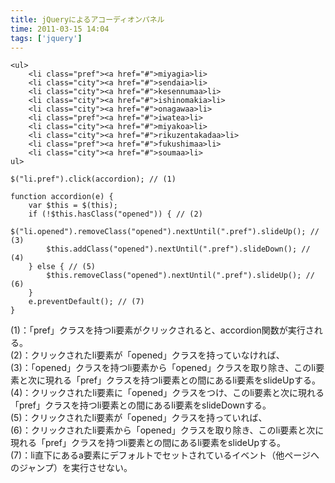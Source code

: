 ```yaml
---
title: jQueryによるアコーディオンパネル
time: 2011-03-15 14:04
tags: ['jquery']
---
```


```
<ul>
    <li class="pref"><a href="#">miyagia>li>
    <li class="city"><a href="#">sendaia>li>
    <li class="city"><a href="#">kesennumaa>li>
    <li class="city"><a href="#">ishinomakia>li>
    <li class="city"><a href="#">onagawaa>li>
    <li class="pref"><a href="#">iwatea>li>
    <li class="city"><a href="#">miyakoa>li>
    <li class="city"><a href="#">rikuzentakadaa>li>
    <li class="pref"><a href="#">fukushimaa>li>
    <li class="city"><a href="#">soumaa>li>
ul>
```

```
$("li.pref").click(accordion); // (1)

function accordion(e) {
    var $this = $(this);
    if (!$this.hasClass("opened")) { // (2)
        $("li.opened").removeClass("opened").nextUntil(".pref").slideUp(); // (3)
        $this.addClass("opened").nextUntil(".pref").slideDown(); // (4)
    } else { // (5)
        $this.removeClass("opened").nextUntil(".pref").slideUp(); // (6)
    }
    e.preventDefault(); // (7)
}
```

(1)：「pref」クラスを持つli要素がクリックされると、accordion関数が実行される。  
(2)：クリックされたli要素が「opened」クラスを持っていなければ、  
(3)：「opened」クラスを持つli要素から「opened」クラスを取り除き、このli要素と次に現れる「pref」クラスを持つli要素との間にあるli要素をslideUpする。  
(4)：クリックされたli要素に「opened」クラスをつけ、このli要素と次に現れる「pref」クラスを持つli要素との間にあるli要素をslideDownする。  
(5)：クリックされたli要素が「opened」クラスを持っていれば、  
(6)：クリックされたli要素から「opened」クラスを取り除き、このli要素と次に現れる「pref」クラスを持つli要素との間にあるli要素をslideUpする。  
(7)：li直下にあるa要素にデフォルトでセットされているイベント（他ページへのジャンプ）を実行させない。

